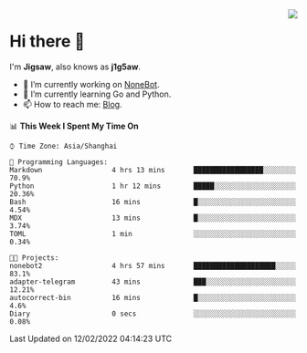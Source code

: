 <a href="#">
  <img align="right" src="https://github-readme-stats.vercel.app/api?username=j1g5awi&count_private=true&show_icons=true&title_color=80070B&text_color=B3B3B3&bg_color=212121&icon_color=80070B" />
</a>

# Hi there 👋

I'm **Jigsaw**, also knows as **j1g5aw**.

- 🔭 I’m currently working on [NoneBot](https://github.com/nonebot).
- 🌱 I’m currently learning Go and Python.
- 📫 How to reach me: [Blog](https://blog.maddestroyer.xyz/).

<!--START_SECTION:waka-->
📊 **This Week I Spent My Time On** 

```text
⌚︎ Time Zone: Asia/Shanghai

💬 Programming Languages: 
Markdown                 4 hrs 13 mins       █████████████████░░░░░░░░   70.9% 
Python                   1 hr 12 mins        █████░░░░░░░░░░░░░░░░░░░░   20.36% 
Bash                     16 mins             █░░░░░░░░░░░░░░░░░░░░░░░░   4.54% 
MDX                      13 mins             █░░░░░░░░░░░░░░░░░░░░░░░░   3.74% 
TOML                     1 min               ░░░░░░░░░░░░░░░░░░░░░░░░░   0.34%

🐱‍💻 Projects: 
nonebot2                 4 hrs 57 mins       ████████████████████░░░░░   83.1% 
adapter-telegram         43 mins             ███░░░░░░░░░░░░░░░░░░░░░░   12.21% 
autocorrect-bin          16 mins             █░░░░░░░░░░░░░░░░░░░░░░░░   4.6% 
Diary                    0 secs              ░░░░░░░░░░░░░░░░░░░░░░░░░   0.08%

```


 Last Updated on 12/02/2022 04:14:23 UTC
<!--END_SECTION:waka-->
